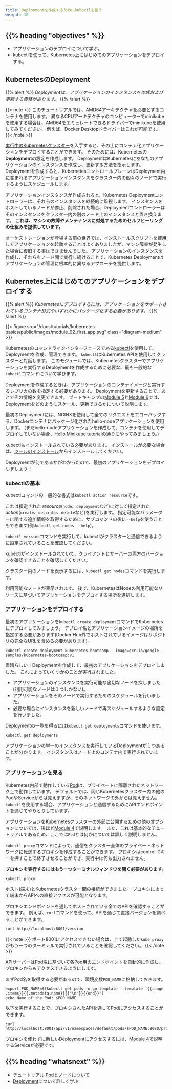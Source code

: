 ```yaml
---
title: Deploymentを作成するためにkubectlを使う
weight: 10
---
```


## {{% heading "objectives" %}}

* アプリケーションのデプロイについて学ぶ。
* kubectlを使って、Kubernetes上にはじめてのアプリケーションをデプロイする。

## KubernetesのDeployment

{{% alert %}}
_Deploymentは、アプリケーションのインスタンスを作成および更新する責務があります。_
{{% /alert %}}

{{< note >}}
このチュートリアルでは、AMD64アーキテクチャを必要とするコンテナを使用します。
異なるCPUアーキテクチャのコンピューターでminikubeを使用する場合は、AMD64をエミュレートできるドライバーでminikubeを使用してみてください。
例えば、Docker Desktopドライバーはこれが可能です。
{{< /note >}}

[実行中のKubernetesクラスター](/docs/tutorials/kubernetes-basics/create-cluster/cluster-intro/)を入手すると、その上にコンテナ化アプリケーションをデプロイすることができます。
そのためには、Kubernetesの**Deployment**の設定を作成します。
DeploymentはKubernetesにあなたのアプリケーションのインスタンスを作成し、更新する方法を指示します。
Deploymentを作成すると、KubernetesコントロールプレーンはDeployment内に含まれるアプリケーションインスタンスをクラスター内の個々のノードで実行するようにスケジュールします。

アプリケーションインスタンスが作成されると、Kubernetes Deploymentコントローラーは、それらのインスタンスを継続的に監視します。
インスタンスをホストしているノードが停止、削除された場合、Deploymentコントローラーはそのインスタンスをクラスター内の別のノード上のインスタンスと置き換えます。
**これは、マシンの故障やメンテナンスに対処するためのセルフヒーリングの仕組みを提供しています。**

オーケストレーションが登場する前の世界では、インストールスクリプトを使用してアプリケーションを起動することはよくありましたが、マシン障害が発生した場合に復旧する事はできませんでした。
アプリケーションのインスタンスを作成し、それらをノード間で実行し続けることで、Kubernetes Deploymentはアプリケーションの管理に根本的に異なるアプローチを提供します。

## Kubernetes上にはじめてのアプリケーションをデプロイする

{{% alert %}}
_Kubernetesにデプロイするには、アプリケーションをサポートされているコンテナ形式のいずれかにパッケージ化する必要があります。_
{{% /alert %}}

{{< figure src="/docs/tutorials/kubernetes-basics/public/images/module_02_first_app.svg" class="diagram-medium" >}}

Kubernetesのコマンドラインインターフェースである[kubectl](/docs/reference/kubectl/)を使用して、Deploymentを作成、管理できます。
`kubectl`はKubernetes APIを使用してクラスターと対話します。
このモジュールでは、Kubernetesクラスターでアプリケーションを実行するDeploymentを作成するために必要な、最も一般的な`kubectl`コマンドについて学びます。

Deploymentを作成するときは、アプリケーションのコンテナイメージと実行するレプリカの数を指定する必要があります。
Deploymentを更新することで、あとでその情報を変更できます。
ブートキャンプの[Module 5](/docs/tutorials/kubernetes-basics/scale/scale-intro/)と[Module 6](/docs/tutorials/kubernetes-basics/update/update-intro/)では、Deploymentをどのようにスケール、更新できるかについて説明します。

最初のDeploymentには、NGINXを使用して全てのリクエストをエコーバックする、Dockerコンテナにパッケージ化されたhello-nodeアプリケーションを使用します。
(まだhello-nodeアプリケーションを作成して、コンテナを使用してデプロイしていない場合、[Hello Minikube tutorial](/ja/docs/tutorials/hello-minikube/)の通りにやってみましょう。)

kubectlもインストールされている必要があります。
インストールが必要な場合は、[ツールのインストール](/docs/tasks/tools/#kubectl)からインストールしてください。

Deploymentが何であるかがわかったので、最初のアプリケーションをデプロイしましょう！

### kubectlの基本

kubectlコマンドの一般的な書式は`kubectl action resource`です。

これは指定された _resource_(`node`、`deployment`など)に対して指定された _action_(`create`、`describe`、`delete`など)を実行します。
指定可能なパラメーターに関する追加情報を取得するために、サブコマンドの後に`--help`を使うこともできます(例:`kubectl get nodes --help`)。

`kubectl version`コマンドを実行して、kubectlがクラスターと通信できるように設定されていることを確認してください。

kubectlがインストールされていて、クライアントとサーバーの両方のバージョンを確認できることを確認してください。

クラスター内のノードを表示するには、`kubectl get nodes`コマンドを実行します。

利用可能なノードが表示されます。
後で、KubernetesはNodeの利用可能なリソースに基づいてアプリケーションをデプロイする場所を選択します。

### アプリケーションをデプロイする

最初のアプリケーションを`kubectl create deployment`コマンドでKubernetesにデプロイしてみましょう。
デプロイ名とアプリケーションイメージの場所を指定する必要があります(Docker Hub外でホストされているイメージはリポジトリの完全なURLを含める必要があります)。

```shell
kubectl create deployment kubernetes-bootcamp --image=gcr.io/google-samples/kubernetes-bootcamp:v1
```

素晴らしい！Deploymentを作成して、最初のアプリケーションをデプロイしました。
これによっていくつかのことが実行されました。

* アプリケーションのインスタンスを実行可能な適切なノードを探しました(利用可能なノードは１つしかない)。
* アプリケーションをそのノードで実行するためのスケジュールを行いました。
* 必要な場合にインスタンスを新しいノードで再スケジュールするような設定を行いました。

Deploymentの一覧を得るには`kubectl get deployments`コマンドを使います。

```shell
kubectl get deployments
```

アプリケーションの単一のインスタンスを実行しているDeploymentが１つあることが分かります。
インスタンスはノード上のコンテナ内で実行されています。

### アプリケーションを見る

Kubernetes内部で動作している[Pod](/docs/concepts/workloads/pods/)は、プライベートに隔離されたネットワーク上で動作しています。
デフォルトでは、同じKubernetesクラスター内の他のPodやServiceからは見えますが、そのネットワークの外からは見えません。
`kubectl`を使用する場合、アプリケーションと通信するためにAPIエンドポイントを通じてやりとりしています。

アプリケーションをKubernetesクラスターの外部に公開するための他のオプションについては、後ほど[Module 4](/docs/tutorials/kubernetes-basics/expose/)で説明します。
また、これは基本的なチュートリアルであるため、ここでは`Pod`とは何かについては詳しく説明しません。

`kubectl proxy`コマンドによって、通信をクラスター全体のプライベートネットワークに転送するプロキシを作成することができます。
プロキシはcontrol-Cキーを押すことで終了させることができ、実行中は何も出力されません。

**プロキシを実行するにはもう一つターミナルウィンドウを開く必要があります。**

```shell
kubectl proxy
```

ホスト(端末)とKubernetesクラスター間の接続ができました。
プロキシによって端末からAPIへの直接アクセスが可能となります。 

プロキシエンドポイントを通してホストされている全てのAPIを確認することができます。
例えば、`curl`コマンドを使って、APIを通じて直接バージョンを調べることができます。

```shell
curl http://localhost:8001/version
```

{{< note >}}
ポート8001にアクセスできない場合は、上で起動した`kube proxy`がもう一つのターミナルで実行されていることを確認してください。
{{< /note >}}

APIサーバーはPod名に基づいて各Pod用のエンドポイントを自動的に作成し、プロキシからもアクセスできるようにします。

まずPod名を取得する必要があるので、環境変数`POD_NAME`に格納しておきます。

```shell
export POD_NAME=$(kubectl get pods -o go-template --template '{{range .items}}{{.metadata.name}}{{"\n"}}{{end}}')
echo Name of the Pod: $POD_NAME
```

以下を実行することで、プロキシされたAPIを通してPodにアクセスすることができます。

```shell
curl http://localhost:8001/api/v1/namespaces/default/pods/$POD_NAME:8080/proxy/
```

プロキシを使わずに新しいDeploymentにアクセスするには、[Module 4](/docs/tutorials/kubernetes-basics/expose/)で説明するServiceが必要です。

## {{% heading "whatsnext" %}}

* チュートリアル [Podとノードについて](/docs/tutorials/kubernetes-basics/explore/explore-intro/)
* [Deployment](/docs/concepts/workloads/controllers/deployment/)について詳しく学ぶ
